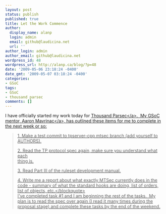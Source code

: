 ```yaml
---
layout: post
status: publish
published: true
title: Let the Work Commence
author:
  display_name: alanp
  login: admin
  email: github@laudicina.net
  url: ''
author_login: admin
author_email: github@laudicina.net
wordpress_id: 48
wordpress_url: http://alanp.ca/blog/?p=48
date: '2009-05-06 23:18:24 -0400'
date_gmt: '2009-05-07 03:18:24 -0400'
categories:
- GSoC
tags:
- GSoC
- thousand parsec
comments: []
---
```

<p>I have officially started my work today for <a href="http:&#47;&#47;www.thousandparsec.net">Thousand Parsec<&#47;a>.&nbsp; My GSoC mentor, <a href="http:&#47;&#47;mavrinac.com&#47;">Aaron Mavrinac<&#47;a>, has outlined these items for me to complete in the next week or so:</p>
<blockquote><p>1. Make a test commit to tpserver-cpp mtsec branch (add yourself to AUTHORS).</p>
<p>2. Read the TP protocol spec again, make sure you understand what each<br />
thing is.</p>
<p>3. Read Part III of the ruleset development manual.</p>
<p>4. Write me a report about what exactly MTSec currently does in the<br />
code - summary of what the standard hooks are doing, list of orders,<br />
list of objects, etc.<&#47;blockquote><br />
I've completed task #1 and I am beginning the rest of the tasks.&nbsp; My plan is to read the spec over again (I read it many times during the proposal stage) and complete these tasks by the end of the weekend.</p>
